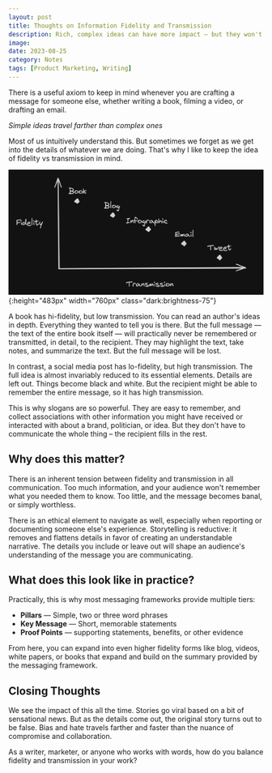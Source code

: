 ```yaml
---
layout: post
title: Thoughts on Information Fidelity and Transmission
description: Rich, complex ideas can have more impact — but they won't travel as far as a simple idea.
image:
date: 2023-08-25
category: Notes
tags: [Product Marketing, Writing]
---
```


There is a useful axiom to keep in mind whenever you are crafting a message for someone else, whether writing a book, filming a video, or drafting an email.

_Simple ideas travel farther than complex ones_

Most of us intuitively understand this. But sometimes we forget as we get into the details of whatever we are doing. That's why I like to keep the idea of fidelity vs transmission in mind.

![Information Transmission and Fidelity](/assets/img/Information-Transmission-Fidelity-Dark-Mode-Revised.png){:height="483px" width="760px" class="dark:brightness-75"}

A book has hi-fidelity, but low transmission. You can read an author's ideas in depth. Everything they wanted to tell you is there. But the full message — the text of the entire book itself — will practically never be remembered or transmitted, in detail, to the recipient. They may highlight the text, take notes, and summarize the text. But the full message will be lost.

In contrast, a social media post has lo-fidelity, but high transmission. The full idea is almost invariably reduced to its essential elements. Details are left out. Things become black and white. But the recipient might be able to remember the entire message, so it has high transmission. 

This is why slogans are so powerful. They are easy to remember, and collect associations with other information you might have received or interacted with about a brand, politician, or idea. But they don't have to communicate the whole thing – the recipient fills in the rest.

## Why does this matter?

There is an inherent tension between fidelity and transmission in all communication. Too much information, and your audience won't remember what you needed them to know. Too little, and the message becomes banal, or simply worthless.

There is an ethical element to navigate as well, especially when reporting or documenting someone else's experience. Storytelling is reductive: it removes and flattens details in favor of creating an understandable narrative. The details you include or leave out will shape an audience's understanding of the message you are communicating.

## What does this look like in practice?

Practically, this is why most messaging frameworks provide multiple tiers:

- **Pillars** — Simple, two or three word phrases
- **Key Message** — Short, memorable statements
- **Proof Points** — supporting statements, benefits, or other evidence

From here, you can expand into even higher fidelity forms like blog, videos, white papers, or books that expand and build on the summary provided by the messaging framework.

## Closing Thoughts

We see the impact of this all the time. Stories go viral based on a bit of sensational news. But as the details come out, the original story turns out to be false. Bias and hate travels farther and faster than the nuance of compromise and collaboration.

As a writer, marketer, or anyone who works with words, how do you balance fidelity and transmission in your work?